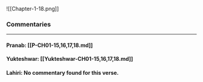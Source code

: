 ![[Chapter-1-18.png]]

### Commentaries

---

#### Pranab: [[P-CH01-15,16,17,18.md]]

#### Yukteshwar: [[Yukteshwar-CH01-15,16,17,18.md]]

#### Lahiri: No commentary found for this verse.
